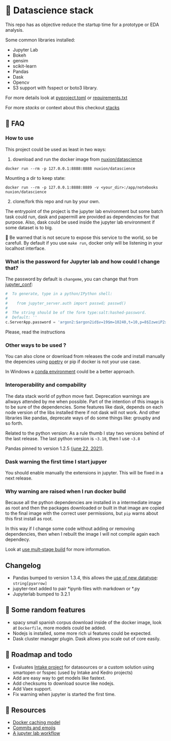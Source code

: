 # :rocket: Datascience stack

This repo has as objective reduce the startup time for a prototype or EDA analysis. 

Some common libraries installed:

- Jupyter Lab
- Bokeh 
- gensim
- scikit-learn
- Pandas
- Dask
- Opencv
- S3 support with fsspect or boto3 library.

For more details look at [pyproject.toml](pyproject.toml) or [requirements.txt](requirements.txt)

For more *stacks* or context about this checkout [stacks](https://github.com/algorinfo/stacks)

## :checkered_flag: FAQ

### How to use

This project could be used as least in two ways:

1. download and run the docker image from [nuxion/datascience](https://hub.docker.com/repository/docker/nuxion/python)

```
docker run --rm -p 127.0.0.1:8888:8888 nuxion/datascience
```

Mounting a dir to keep state:

```
docker run --rm -p 127.0.0.1:8888:8889 -v <your_dir>:/app/notebooks nuxion/datascience
```


2. clone/fork this repo and run by your own.

The entrypoint of the project is the jupyter lab environment but some batch task could run, dask and papermill are provided as dependencies for that purpose. Also, dask could be used inside the jupyter lab environment if some dataset is to big.

:construction: Be warned that is not secure to expose this service to the world, so be carefull. By default if you use `make run`, docker only will be listening in your localhost interface. 


### What is the password for Jupyter lab and how could I change that?

The password by default is `changeme`, you can change that from [jupyter_conf](conf/jupyter_lab_config.py):

```python
#  To generate, type in a python/IPython shell:
# 
#    from jupyter_server.auth import passwd; passwd()
# 
#  The string should be of the form type:salt:hashed-password.
#  Default: ''
c.ServerApp.password = 'argon2:$argon2id$v=19$m=10240,t=10,p=8$IzweiP2xT1dI2D65ElHBDw$q52+kB/xVzK5F4/j4ZunBw'
```

Please, read the instructions 

### Other ways to be used ?

You can also clone or download from releases the code and install manually the depencies using [poetry](https://python-poetry.org/) or pip if docker is not your use case. 

In Windows a [conda environment](https://docs.conda.io/en/latest/) could be a better approach.

### Interoperability and compability

The data stack world of python move fast. Deprecation warnings are allways attended by me when possible. Part of the intention of this image is to be sure of the dependencies. Some features like dask, depends on each node version of the libs installed there if not dask will not work. And other libraries like pandas, deprecate ways of do some things like: groupby and so forth. 

Related to the python version:
As a rule thumb I stay two versions behind of the last release. The last python version is `~3.10`, then I use `~3.8`

Pandas pinned to version 1.2.5 [(june 22, 2021)](https://pandas.pydata.org/pandas-docs/stable/whatsnew/v1.2.5.html).

### Dask warning the first time I start jupyer 

You should enable manually the extensions in jupyter. This will be fixed in a next release.

### Why warning are raised when I run docker build

Because all the python dependencies are installed in a intermediate image as root and then the packages downloaded or built in that image are copied to the final image with the correct user permissions, but `pip` warns about this first install as root. 

In this way if I change some code without adding or removing dependencies, then when I rebuilt the image I will not compile again each dependecy.

Look at [use mult-stage build](https://docs.docker.com/develop/develop-images/multistage-build/) for more information. 

## Changelog

- Pandas bumped to version 1.3.4, this allows the [use of new datatype](https://pythonspeed.com/articles/pandas-string-dtype-memory/): `string[pyarrow]`
- jupyter-text added to pair *ipynb files with markdown or *.py
- Jupyterlab bumped to 3.2.1

## :frog: Some random features

- spacy small spanish corpus download inside of the docker image, look at `Dockerfile`, more models could be added.
- Nodejs is installed, some more rich ui features could be expected.
- Dask cluster manager plugin. Dask allows you scale out of core easily.

## :octopus: Roadmap and todo

- Evaluates [Intake project](https://github.com/intake/intake) for datasources or a custom solution using smartopen or fsspec (used by Intake and Kedro projects)
- Add are easy way to get models like fastext.
- Add checksums to download source like nodejs.
- Add Vaex support.
- Fix warning when jupyter is started the first time.


## :pushpin: Resources

- [Docker caching model](https://pythonspeed.com/articles/docker-caching-model/)
- [Commits and emojis](https://gitmoji.dev/)
- [A jupyter lab workflow](https://blog.jupyter.org/ploomber-maintainable-and-collaborative-pipelines-in-jupyter-acb3ad2101a7)
